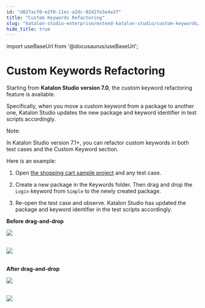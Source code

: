 ```yaml
---
id: "d827acf0-e2f0-11ec-a2dc-0242fe3e4a3f"
title: "Custom Keywords Refactoring"
slug: "katalon-studio-enterprise/extend-katalon-studio/custom-keywords/custom-keywords-refactoring"
hide_title: true
---
```

import useBaseUrl from '@docusaurus/useBaseUrl';


# <a id="id" class="anchor_top_offset"/><a id="ariaid-title1" class="anchor_top_offset"/>Custom Keywords Refactoring

<p xmlns="http://www.w3.org/1999/xhtml" className="p">Starting from <strong className="ph b">Katalon Studio version 7.0</strong>, the   custom keyword refactoring feature is available.</p> 
<p xmlns="http://www.w3.org/1999/xhtml" className="p">Specifically, when you move a custom keyword from a package to   another one, Katalon Studio updates the new package and keyword   identifier in test scripts accordingly.</p> 
<div xmlns="http://www.w3.org/1999/xhtml" className="note note note_note"><span className="note__title">Note:</span> 
  <p className="p">In Katalon Studio version 7.1+, you can refactor custom
    keywords in both test cases and the Custom Keyword section.</p>
</div>
<p xmlns="http://www.w3.org/1999/xhtml" className="p">Here is an example:</p> 
<ol xmlns="http://www.w3.org/1999/xhtml" className="ol"><li className="li">     <p className="p">Open <a className="xref" href="/docs/katalon-studio-enterprise/get-started/sample-projects/sample-webui-tests-project-with-data-driven-testing-shopping-cart-sample">the         shopping cart sample project</a> and any test case.</p>   </li><li className="li">     <p className="p">Create a new package in the Keywords folder. Then drag and drop       the <code className="ph codeph">Login</code> keyword from <code className="ph codeph">Simple</code> to the       newly created package.</p>   </li><li className="li">     <p className="p">Re-open the test case and observe. Katalon Studio has updated       the package and keyword identifier in the test scripts       accordingly.</p>   </li></ol> 
<p xmlns="http://www.w3.org/1999/xhtml" className="p">   <strong className="ph b">Before drag-and-drop</strong> </p> 
<p xmlns="http://www.w3.org/1999/xhtml" className="p">   <img className="image" src={useBaseUrl("https://github.com/katalon-studio/docs-images/raw/master/katalon-studio/docs/custom-keyword-refactor/package-bf.png")} /><br /><br /> </p> 
<p xmlns="http://www.w3.org/1999/xhtml" className="p">   <img className="image" src={useBaseUrl("https://github.com/katalon-studio/docs-images/raw/master/katalon-studio/docs/custom-keyword-refactor/identifier-bf.png")} /><br /><br /> </p> 
<p xmlns="http://www.w3.org/1999/xhtml" className="p">   <strong className="ph b">After drag-and-drop</strong> </p> 
<p xmlns="http://www.w3.org/1999/xhtml" className="p">   <img className="image" src={useBaseUrl("https://github.com/katalon-studio/docs-images/raw/master/katalon-studio/docs/custom-keyword-refactor/package-aft.png")} /><br /><br /> </p> 
<p xmlns="http://www.w3.org/1999/xhtml" className="p">   <img className="image" src={useBaseUrl("https://github.com/katalon-studio/docs-images/raw/master/katalon-studio/docs/custom-keyword-refactor/identifier-aft.png")} /><br /><br /> </p> 
